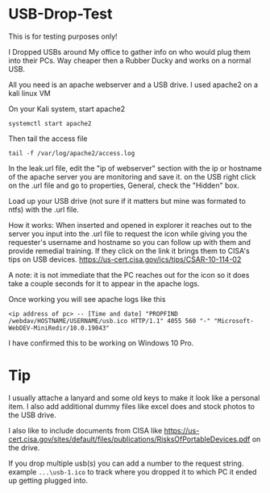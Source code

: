 # USB-Drop-Test
This is for testing purposes only!

I Dropped USBs around My office to gather info on who would plug them into their PCs. Way cheaper then a Rubber Ducky and works on a normal USB.

All you need is an apache webserver and a USB drive. I used apache2 on a kali linux VM

On your Kali system, start apache2

```systemctl start apache2```

Then tail the access file

```tail -f /var/log/apache2/access.log```

In the leak.url file, edit the "ip of webserver" section with the ip or hostname of the apache server you are monitoring and save it. on the USB right click on the .url file and go to properties, General, check the "Hidden" box.

Load up your USB drive (not sure if it matters but mine was formated to ntfs) with the .url file. 

How it works:
When inserted and opened in explorer it reaches out to the server you input into the .url file to request the icon while giving you the requester's username and hostname so you can follow up with them and provide remedial training. If they click on the link it brings them to CISA's tips on USB devices. https://us-cert.cisa.gov/ics/tips/CSAR-10-114-02

A note: it is not immediate that the PC reaches out for the icon so it does take a couple seconds for it to appear in the apache logs.

Once working you will see apache logs like this

```<ip address of pc> -- [Time and date] "PROPFIND /webdav/HOSTNAME/USERNAME/usb.ico HTTP/1.1" 4055 560 "-" "Microsoft-WebDEV-MiniRedir/10.0.19043"```

I have confirmed this to be working on Windows 10 Pro.

# Tip

I usually attache a lanyard and some old keys to make it look like a personal item. I also add additional dummy files like excel does and stock photos to the USB drive.

I also like to include documents from CISA like https://us-cert.cisa.gov/sites/default/files/publications/RisksOfPortableDevices.pdf on the drive.

If you drop multiple usb(s) you can add a number to the request string. example ```...\usb-1.ico``` to track where you dropped it to which PC it ended up getting plugged into.
